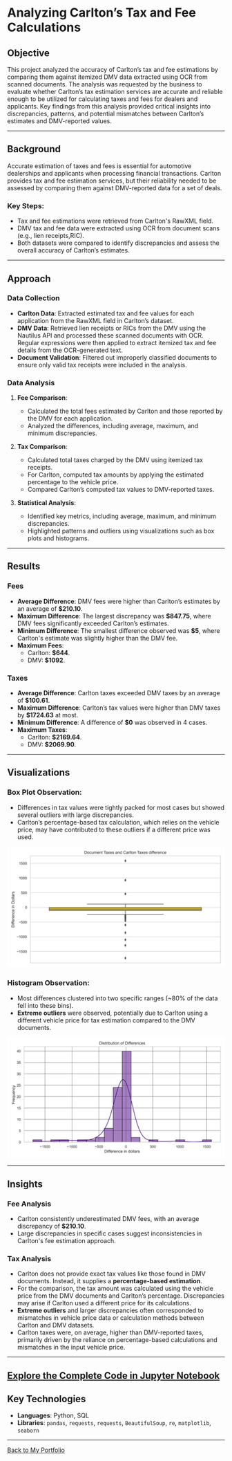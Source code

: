 # Analyzing Carlton’s Tax and Fee Calculations

## Objective
This project analyzed the accuracy of Carlton’s tax and fee estimations by comparing them against itemized DMV data extracted using OCR from scanned documents. The analysis was requested by the business to evaluate whether Carlton’s tax estimation services are accurate and reliable enough to be utilized for calculating taxes and fees for dealers and applicants. Key findings from this analysis provided critical insights into discrepancies, patterns, and potential mismatches between Carlton’s estimates and DMV-reported values.

---

## Background
Accurate estimation of taxes and fees is essential for automotive dealerships and applicants when processing financial transactions. Carlton provides tax and fee estimation services, but their reliability needed to be assessed by comparing them against DMV-reported data for a set of deals.

### Key Steps:
- Tax and fee estimations were retrieved from Carlton's RawXML field.
- DMV tax and fee data were extracted using OCR from document scans (e.g., lien receipts,RIC).
- Both datasets were compared to identify discrepancies and assess the overall accuracy of Carlton’s estimates.

---

## Approach

### Data Collection
- **Carlton Data**: Extracted estimated tax and fee values for each application from the RawXML field in Carlton’s dataset.
- **DMV Data**: Retrieved lien receipts or RICs from the DMV using the Nautilus API and processed these scanned documents with OCR. Regular expressions were then applied to extract itemized tax and fee details from the OCR-generated text.
- **Document Validation**: Filtered out improperly classified documents to ensure only valid tax receipts were included in the analysis.

### Data Analysis
1. **Fee Comparison**:
   - Calculated the total fees estimated by Carlton and those reported by the DMV for each application.
   - Analyzed the differences, including average, maximum, and minimum discrepancies.

2. **Tax Comparison**:
   - Calculated total taxes charged by the DMV using itemized tax receipts.
   - For Carlton, computed tax amounts by applying the estimated percentage to the vehicle price.
   - Compared Carlton’s computed tax values to DMV-reported taxes.

3. **Statistical Analysis**:
   - Identified key metrics, including average, maximum, and minimum discrepancies.
   - Highlighted patterns and outliers using visualizations such as box plots and histograms.

---

## Results

### Fees
- **Average Difference**: DMV fees were higher than Carlton’s estimates by an average of **$210.10**.
- **Maximum Difference**: The largest discrepancy was **$847.75**, where DMV fees significantly exceeded Carlton’s estimates.
- **Minimum Difference**: The smallest difference observed was **$5**, where Carlton's estimate was slightly higher than the DMV fee.
- **Maximum Fees**:
  - Carlton: **$644**.
  - DMV: **$1092**.

### Taxes
- **Average Difference**: Carlton taxes exceeded DMV taxes by an average of **$100.61**.
- **Maximum Difference**: Carlton’s tax values were higher than DMV taxes by **$1724.63** at most.
- **Minimum Difference**: A difference of **$0** was observed in 4 cases.
- **Maximum Taxes**:
  - Carlton: **$2169.64**.
  - DMV: **$2069.90**.

---

## Visualizations

### Box Plot Observation:
- Differences in tax values were tightly packed for most cases but showed several outliers with large discrepancies.
- Carlton’s percentage-based tax calculation, which relies on the vehicle price, may have contributed to these outliers if a different price was used.
  
![Visualization Boxplot](assets/images/box_plot_carlton_taxes.png)

### Histogram Observation:
- Most differences clustered into two specific ranges (~80% of the data fell into these bins).
- **Extreme outliers** were observed, potentially due to Carlton using a different vehicle price for tax estimation compared to the DMV documents.
  
![Visualization Histplot](assets/images/hist_carlton_taxes.png)

---

## Insights

### Fee Analysis
- Carlton consistently underestimated DMV fees, with an average discrepancy of **$210.10**.
- Large discrepancies in specific cases suggest inconsistencies in Carlton's fee estimation approach.

### Tax Analysis
- Carlton does not provide exact tax values like those found in DMV documents. Instead, it supplies a **percentage-based estimation**.
- For the comparison, the tax amount was calculated using the vehicle price from the DMV documents and Carlton’s percentage. Discrepancies may arise if Carlton used a different price for its calculations.
- **Extreme outliers** and larger discrepancies often corresponded to mismatches in vehicle price data or calculation methods between Carlton and DMV datasets.
- Carlton taxes were, on average, higher than DMV-reported taxes, primarily driven by the reliance on percentage-based calculations and mismatches in the input vehicle price.

---
## [Explore the Complete Code in Jupyter Notebook](https://github.com/srdjan-injac/carlton_tax_accuracy/blob/main/Carlton_Tax.ipynb)

## Key Technologies
- **Languages**: Python, SQL
- **Libraries**: `pandas`, `requests`, `requests`, `BeautifulSoup`, `re`, `matplotlib`, `seaborn`

---
[Back to My Portfolio](https://srdjan-injac.github.io/my_portfolio/)
